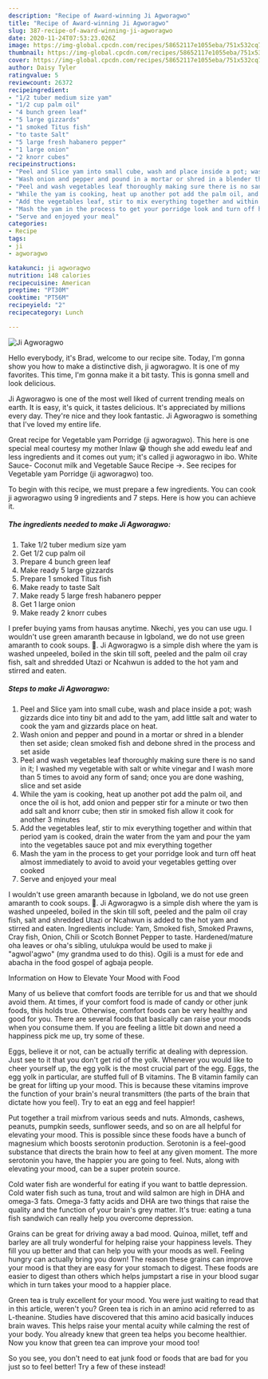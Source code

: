 ```yaml
---
description: "Recipe of Award-winning Ji Agworagwo"
title: "Recipe of Award-winning Ji Agworagwo"
slug: 387-recipe-of-award-winning-ji-agworagwo
date: 2020-11-24T07:53:23.026Z
image: https://img-global.cpcdn.com/recipes/58652117e1055eba/751x532cq70/ji-agworagwo-recipe-main-photo.jpg
thumbnail: https://img-global.cpcdn.com/recipes/58652117e1055eba/751x532cq70/ji-agworagwo-recipe-main-photo.jpg
cover: https://img-global.cpcdn.com/recipes/58652117e1055eba/751x532cq70/ji-agworagwo-recipe-main-photo.jpg
author: Daisy Tyler
ratingvalue: 5
reviewcount: 26372
recipeingredient:
- "1/2 tuber medium size yam"
- "1/2 cup palm oil"
- "4 bunch green leaf"
- "5 large gizzards"
- "1 smoked Titus fish"
- "to taste Salt"
- "5 large fresh habanero pepper"
- "1 large onion"
- "2 knorr cubes"
recipeinstructions:
- "Peel and Slice yam into small cube, wash and place inside a pot; wash gizzards dice into tiny bit and add to the yam, add little salt and water to cook the yam and gizzards place on heat."
- "Wash onion and pepper and pound in a mortar or shred in a blender then set aside; clean smoked fish and debone shred in the process and set aside"
- "Peel and wash vegetables leaf thoroughly making sure there is no sand in it; I washed my vegetable with salt or white vinegar and I wash more than 5 times to avoid any form of sand; once you are done washing, slice and set aside"
- "While the yam is cooking, heat up another pot add the palm oil, and once the oil is hot, add onion and pepper stir for a minute or two then add salt and knorr cube; then stir in smoked fish allow it cook for another 3 minutes"
- "Add the vegetables leaf, stir to mix everything together and within that period yam is cooked, drain the water from the yam and pour the yam into the vegetables sauce pot and mix everything together"
- "Mash the yam in the process to get your porridge look and turn off heat almost immediately to avoid to avoid your vegetables getting over cooked"
- "Serve and enjoyed your meal"
categories:
- Recipe
tags:
- ji
- agworagwo

katakunci: ji agworagwo 
nutrition: 148 calories
recipecuisine: American
preptime: "PT30M"
cooktime: "PT56M"
recipeyield: "2"
recipecategory: Lunch

---
```



![Ji Agworagwo](https://img-global.cpcdn.com/recipes/58652117e1055eba/751x532cq70/ji-agworagwo-recipe-main-photo.jpg)

Hello everybody, it's Brad, welcome to our recipe site. Today, I'm gonna show you how to make a distinctive dish, ji agworagwo. It is one of my favorites. This time, I'm gonna make it a bit tasty. This is gonna smell and look delicious.

Ji Agworagwo is one of the most well liked of current trending meals on earth. It is easy, it's quick, it tastes delicious. It's appreciated by millions every day. They're nice and they look fantastic. Ji Agworagwo is something that I've loved my entire life.

Great recipe for Vegetable yam Porridge (ji agworagwo). This here is one special meal courtesy my mother Inlaw 😁 though she add ewedu leaf and less ingredients and it comes out yum; it&#39;s called ji agworagwo in ibo. White Sauce- Coconut milk and Vegetable Sauce Recipe →. See recipes for Vegetable yam Porridge (ji agworagwo) too.


To begin with this recipe, we must prepare a few ingredients. You can cook ji agworagwo using 9 ingredients and 7 steps. Here is how you can achieve it.

<!--inarticleads1-->

##### The ingredients needed to make Ji Agworagwo:

1. Take 1/2 tuber medium size yam
1. Get 1/2 cup palm oil
1. Prepare 4 bunch green leaf
1. Make ready 5 large gizzards
1. Prepare 1 smoked Titus fish
1. Make ready to taste Salt
1. Make ready 5 large fresh habanero pepper
1. Get 1 large onion
1. Make ready 2 knorr cubes


I prefer buying yams from hausas anytime. Nkechi, yes you can use ugu. I wouldn&#39;t use green amaranth because in Igboland, we do not use green amaranth to cook soups. 🙂. Ji Agworagwo is a simple dish where the yam is washed unpeeled, boiled in the skin till soft, peeled and the palm oil cray fish, salt and shredded Utazi or Ncahwun is added to the hot yam and stirred and eaten. 

<!--inarticleads2-->

##### Steps to make Ji Agworagwo:

1. Peel and Slice yam into small cube, wash and place inside a pot; wash gizzards dice into tiny bit and add to the yam, add little salt and water to cook the yam and gizzards place on heat.
1. Wash onion and pepper and pound in a mortar or shred in a blender then set aside; clean smoked fish and debone shred in the process and set aside
1. Peel and wash vegetables leaf thoroughly making sure there is no sand in it; I washed my vegetable with salt or white vinegar and I wash more than 5 times to avoid any form of sand; once you are done washing, slice and set aside
1. While the yam is cooking, heat up another pot add the palm oil, and once the oil is hot, add onion and pepper stir for a minute or two then add salt and knorr cube; then stir in smoked fish allow it cook for another 3 minutes
1. Add the vegetables leaf, stir to mix everything together and within that period yam is cooked, drain the water from the yam and pour the yam into the vegetables sauce pot and mix everything together
1. Mash the yam in the process to get your porridge look and turn off heat almost immediately to avoid to avoid your vegetables getting over cooked
1. Serve and enjoyed your meal


I wouldn&#39;t use green amaranth because in Igboland, we do not use green amaranth to cook soups. 🙂. Ji Agworagwo is a simple dish where the yam is washed unpeeled, boiled in the skin till soft, peeled and the palm oil cray fish, salt and shredded Utazi or Ncahwun is added to the hot yam and stirred and eaten. Ingredients include: Yam, Smoked fish, Smoked Prawns, Cray fish, Onion, Chili or Scotch Bonnet Pepper to taste. Hardened/mature oha leaves or oha&#39;s sibling, utulukpa would be used to make ji &#34;agwol&#39;agwo&#34; (my grandma used to do this). Ogili is a must for ede and abacha in the food gospel of agbaja people. 

Information on How to Elevate Your Mood with Food


Many of us believe that comfort foods are terrible for us and that we should avoid them. At times, if your comfort food is made of candy or other junk foods, this holds true. Otherwise, comfort foods can be very healthy and good for you. There are several foods that basically can raise your moods when you consume them. If you are feeling a little bit down and need a happiness pick me up, try some of these.

Eggs, believe it or not, can be actually terrific at dealing with depression. Just see to it that you don't get rid of the yolk. Whenever you would like to cheer yourself up, the egg yolk is the most crucial part of the egg. Eggs, the egg yolk in particular, are stuffed full of B vitamins. The B vitamin family can be great for lifting up your mood. This is because these vitamins improve the function of your brain's neural transmitters (the parts of the brain that dictate how you feel). Try to eat an egg and feel happier!

Put together a trail mixfrom various seeds and nuts. Almonds, cashews, peanuts, pumpkin seeds, sunflower seeds, and so on are all helpful for elevating your mood. This is possible since these foods have a bunch of magnesium which boosts serotonin production. Serotonin is a feel-good substance that directs the brain how to feel at any given moment. The more serotonin you have, the happier you are going to feel. Nuts, along with elevating your mood, can be a super protein source.

Cold water fish are wonderful for eating if you want to battle depression. Cold water fish such as tuna, trout and wild salmon are high in DHA and omega-3 fats. Omega-3 fatty acids and DHA are two things that raise the quality and the function of your brain's grey matter. It's true: eating a tuna fish sandwich can really help you overcome depression. 

Grains can be great for driving away a bad mood. Quinoa, millet, teff and barley are all truly wonderful for helping raise your happiness levels. They fill you up better and that can help you with your moods as well. Feeling hungry can actually bring you down! The reason these grains can improve your mood is that they are easy for your stomach to digest. These foods are easier to digest than others which helps jumpstart a rise in your blood sugar which in turn takes your mood to a happier place.

Green tea is truly excellent for your mood. You were just waiting to read that in this article, weren't you? Green tea is rich in an amino acid referred to as L-theanine. Studies have discovered that this amino acid basically induces brain waves. This helps raise your mental acuity while calming the rest of your body. You already knew that green tea helps you become healthier. Now you know that green tea can improve your mood too!

So you see, you don't need to eat junk food or foods that are bad for you just so to feel better! Try a few of these instead!

